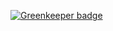 

[![Greenkeeper badge](https://badges.greenkeeper.io/SimonSiefke/nuxt-test.svg)](https://greenkeeper.io/)
